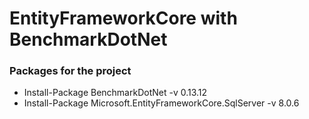 # EntityFrameworkCore with BenchmarkDotNet

### Packages for the project

- Install-Package BenchmarkDotNet -v 0.13.12
- Install-Package Microsoft.EntityFrameworkCore.SqlServer -v 8.0.6
